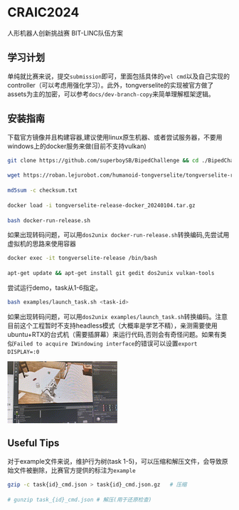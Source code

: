 # CRAIC2024
人形机器人创新挑战赛  BIT-LINC队伍方案

## 学习计划
单纯就比赛来说，提交`submission`即可，里面包括具体的`vel cmd`以及自己实现的controller（可以考虑用强化学习）。此外，tongverselite的实现被官方做了assets为主的加密，可以参考`docs/dev-branch-copy`来简单理解框架逻辑。

## 安装指南
下载官方镜像并且构建容器,建议使用linux原生机器、或者尝试服务器，不要用windows上的docker服务来做(目前不支持vulkan)
```sh
git clone https://github.com/superboySB/BipedChallenge && cd ./BipedChallenge

wget https://roban.lejurobot.com/humanoid-tongverselite/tongverselite-release-docker_20240104.tar.gz

md5sum -c checksum.txt

docker load -i tongverselite-release-docker_20240104.tar.gz

bash docker-run-release.sh
```
如果出现转码问题，可以用`dos2unix docker-run-release.sh`转换编码,先尝试用虚拟机的思路来使用容器
```sh
docker exec -it tongverselite-release /bin/bash

apt-get update && apt-get install git gedit dos2unix vulkan-tools
```
尝试运行demo，task从1-6指定。
```sh
bash examples/launch_task.sh <task-id>
```
如果出现转码问题，可以用`dos2unix examples/launch_task.sh`转换编码。注意目前这个工程暂时不支持headless模式（大概率是学艺不精），亲测需要使用ubuntu+RTX的台式机（需要插屏幕）来运行代码,否则会有奇怪问题。如果有类似`Failed to acquire IWindowing interface`的错误可以设置`export DISPLAY=:0`

![demo](./docs/demo.gif)

## Useful Tips
对于example文件来说，维护行为树(task 1-5)，可以压缩和解压文件，会导致原始文件被删除，比赛官方提供的标注为`example`
```sh
gzip -c task{id}_cmd.json > task{id}_cmd.json.gz   # 压缩

# gunzip task_{id}_cmd.json # 解压(用于还原检查)
```

